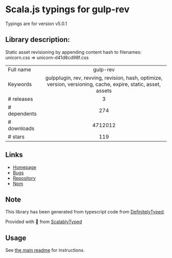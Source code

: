 
# Scala.js typings for gulp-rev

Typings are for version v5.0.1

## Library description:
Static asset revisioning by appending content hash to filenames: unicorn.css => unicorn-d41d8cd98f.css

|                    |                 |
| ------------------ | :-------------: |
| Full name          | gulp-rev |
| Keywords           | gulpplugin, rev, revving, revision, hash, optimize, version, versioning, cache, expire, static, asset, assets |
| # releases         | 3 |
| # dependents       | 274 |
| # downloads        | 4712012 |
| # stars            | 119 |

## Links
- [Homepage](https://github.com/sindresorhus/gulp-rev#readme)
- [Bugs](https://github.com/sindresorhus/gulp-rev/issues)
- [Repository](https://github.com/sindresorhus/gulp-rev)
- [Npm](https://www.npmjs.com/package/gulp-rev)
    


## Note
This library has been generated from typescript code from [DefinitelyTyped](https://definitelytyped.org).

Provided with :purple_heart: from [ScalablyTyped](https://github.com/oyvindberg/ScalablyTyped)

## Usage
See [the main readme](../../readme.md) for instructions.


